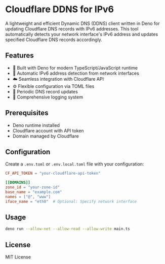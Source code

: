 # Cloudflare DDNS for IPv6

A lightweight and efficient Dynamic DNS (DDNS) client written in Deno for updating Cloudflare DNS records with IPv6 addresses. This tool automatically detects your network interface's IPv6 address and updates specified Cloudflare DNS records accordingly.

## Features

- 🚀 Built with Deno for modern TypeScript/JavaScript runtime
- 📡 Automatic IPv6 address detection from network interfaces
- ☁️ Seamless integration with Cloudflare API
- ⚙️ Flexible configuration via TOML files
- 🔄 Periodic DNS record updates
- 📝 Comprehensive logging system

## Prerequisites

- Deno runtime installed
- Cloudflare account with API token
- Domain managed by Cloudflare

## Configuration

Create a `.env.toml` or `.env.local.toml` file with your configuration:

```toml
CF_API_TOKEN = "your-cloudflare-api-token"

[[DOMAINS]]
zone_id = "your-zone-id"
base_name = "example.com"
names = ["@", "www"]
iface_name = "eth0"  # Optional: Specify network interface
```

## Usage

```bash
deno run --allow-net --allow-read --allow-write main.ts
```

## License

MIT License
